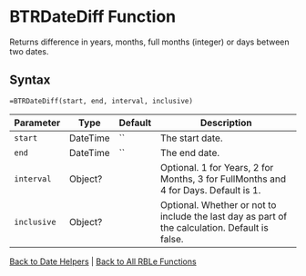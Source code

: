 # BTRDateDiff Function

Returns difference in years, months, full months (integer) or days between two dates.

## Syntax

```excel
=BTRDateDiff(start, end, interval, inclusive)
```

Parameter | Type | Default | Description
---|---|---|---
`start` | DateTime | `` | The start date.
`end` | DateTime | `` | The end date.
`interval` | Object? |  | Optional.  1 for Years, 2 for Months, 3 for FullMonths and 4 for Days.  Default is 1.
`inclusive` | Object? |  | Optional.  Whether or not to include the last day as part of the calculation.  Default is false.

[Back to Date Helpers](RBLeDateHelpers.md) | [Back to All RBLe Functions](RBLe.md#function-documentation)